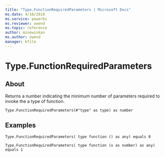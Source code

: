 ```yaml
---
title: "Type.FunctionRequiredParameters | Microsoft Docs"
ms.date: 4/16/2018
ms.service: powerbi
ms.reviewer: owend
ms.topic: reference
author: minewiskan
ms.author: owend
manager: kfile
---
```

# Type.FunctionRequiredParameters

  
## About  
Returns a number indicating the minimum number of parameters required to invoke the a type of function.  
  
```  
Type.FunctionRequiredParameters(#"type" as type) as number  
```  
  
## Examples  
  
```  
Type.FunctionRequiredParameters( type function () as any) equals 0  
```  
  
```  
Type.FunctionRequiredParameters( type function (x as number) as any) equals 1  
```  
